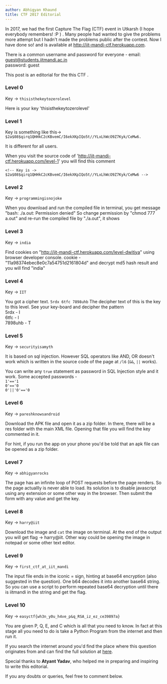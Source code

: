 ```yaml
---
author: Abhigyan Khaund
title: CTF 2017 Editorial
---
```


In 2017, we had the first Capture The Flag (CTF) event in Utkarsh (I hope everybody remembers! :P ) . Many people had wanted to give the problems more attempt but I hadn't made the problems public after the contest. Now I have done so! and is available at http://iit-mandi-ctf.herokuapp.com. 

There is a common username and password for everyone -
email: guest@students.iitmandi.ac.in<br>
password: guest

This post is an editorial for the this CTF . 

### Level 0

Key -> `thisisthekeytozerolevel`

Here is your key 'thisisthekeytozerolevel'

### Level 1
Key is something like this->` $2a$08$qirq1QHHkC2cKBvemC/I6ekXKpIQo5t//YLxLhWcO9Z7Kyk/CeMw6.`

It is different for all users.

When you visit the source code of 'http://iit-mandi-ctf.herokuapp.com/level-1' you will find this comment

`<!-- Key is ->  $2a$08$qirq1QHHkC2cKBvemC/I6ekXKpIQo5t//YLxLhWcO9Z7Kyk/CeMw6 -->`


### Level 2
Key -> `programmingisnojoke`

When you download and run the compiled file in terminal, you get message "bash: ./a.out: Permission denied"
So change permission by "chmod 777 a.out" and re-run the compiled file by "./a.out", it shows

### Level 3
Key -> `india`

Find cookies on "http://iit-mandi-ctf.herokuapp.com/level-dwitiya" using browser developer console.
cookie - "11a98374ebec8e0c7a54751d2161804d" and decrypt md5 hash result and you will find "india"

### Level 4
Key -> `IIT`

You got a cipher text. `5rdx 6tfc 7898uhb` The decipher text of this is the key to this level. See your key-board and decipher the pattern <br>
5rdx - I<br>
6tfc - I<br>
7898uhb - T<br>


### Level 5
Key -> `securityisamyth`

It is based on sql injection. However SQL operators like AND, OR doesn't work which is written in the source code of the page at `/l6` (`&&`, `||` works).

You can write any `true` statement as password in SQL Injection style and it work. Some accepted passwords - <br>
`1'=='1`<br>
`0'=='0`<br>
`0'||'0'=='0`

### Level 6
Key -> `pareshknowsandroid`

Download the APK file and open it as a zip folder. In there, there will be a res folder with the main XML file. Opening that file you will find the key commented in it. 

For hint, if you run the app on your phone you'd be told that an apk file can be opened as a zip folder.

### Level 7
Key -> `abhigyanrocks`

The page has an infinite loop of POST requests before the page renders. So the page actuallly is never able to load. Its solution is to disable javascript using any extension or some other way in the browser. Then submit the form with any value and get the key.

### Level 8
Key -> `harry@iit`

Download the image and `cat` the image on terminal. At the end of the output you will get flag -> harry@iit. Other way could be opening the image in notepad or some other text editor.

### Level 9
Key -> `first_ctf_at_iit_mandi`

The input file ends in the iconic = sign, hinting at base64 encryption (also suggested in the question). One b64 decodes it into another base64 string. So you can use a script to perform repeated base64 decryption until there is iitmandi in the string and get the flag.

### Level 10
Key -> `easyctf{wh3n_y0u_h4ve_p&q_RSA_iz_ez_ce39897a}`

You are given P, Q, E, and C which is all that you need to know. In fact at this stage all you need to do is take a Python Program from the internet and then run it.

If you search the internet around you'd find the place where this question originates from and can find the full solution at [here](https://github.com/easyctf/easyctf-2017-writeups/blob/master/cryptography/rsa-1-50-points.md).

Special thanks to <b>Atyant Yadav</b>, who helped me in preparing and inspiring to write this editorial.

If you any doubts or queries, feel free to comment below. 
